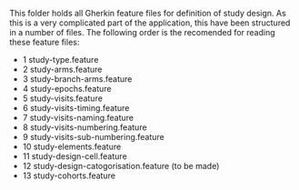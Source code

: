 This folder holds all Gherkin feature files for definition of study design.
As this is a very complicated part of the application, this have been structured in a number of files. The following order is the recomended for reading these feature files:

- 1 study-type.feature
- 2 study-arms.feature
- 3 study-branch-arms.feature
- 4 study-epochs.feature
- 5 study-visits.feature
- 6 study-visits-timing.feature
- 7 study-visits-naming.feature
- 8 study-visits-numbering.feature
- 9 study-visits-sub-numbering.feature
- 10 study-elements.feature 
- 11 study-design-cell.feature
- 12 study-design-catogorisation.feature (to be made)
- 13 study-cohorts.feature


